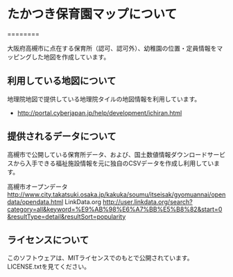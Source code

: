 # たかつき保育園マップについて
========

大阪府高槻市に点在する保育所（認可、認可外）、幼稚園の位置・定員情報をマッピングした地図を作成しています。

## 利用している地図について

地理院地図で提供している地理院タイルの地図情報を利用しています。

- http://portal.cyberjapan.jp/help/development/ichiran.html

## 提供されるデータについて

高槻市で公開している保育所データ、および、国土数値情報ダウンロードサービスから入手できる福祉施設情報を元に独自のCSVデータを作成し利用しています。

高槻市オープンデータ
http://www.city.takatsuki.osaka.jp/kakuka/soumu/itseisak/gyomuannai/opendata/opendata.html
LinkData.org
http://user.linkdata.org/search?category=all&keyword=%E9%AB%98%E6%A7%BB%E5%B8%82&start=0&resultType=detail&resultSort=popularity


## ライセンスについて

このソフトウェアは、MITライセンスでのもとで公開されています。LICENSE.txtを見てください。
